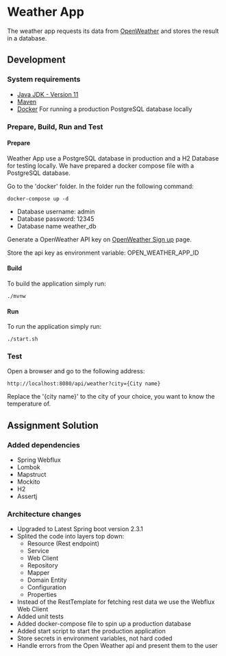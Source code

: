 # Weather App

The weather app requests its data from [OpenWeather](https://openweathermap.org/) and stores the result in a database.


## Development

### System requirements
* [Java JDK - Version 11](https://www.oracle.com/java/technologies/javase-jdk11-downloads.html)
* [Maven](https://maven.apache.org/download.cgi)
* [Docker](https://www.docker.com/) For running a production PostgreSQL database locally

### Prepare, Build, Run and Test

#### Prepare
Weather App use a PostgreSQL database in production and a H2 Database for testing locally. We have prepared a docker compose file with a PostgreSQL database.

Go to the 'docker' folder. In the folder run the following command:

    docker-compose up -d 

* Database username: admin
* Database password: 12345
* Database name weather_db

Generate a OpenWeather API key on [OpenWeather Sign up](https://openweathermap.org/appid) page.

Store the api key as environment variable: OPEN_WEATHER_APP_ID

#### Build
To build the application simply run:

    ./mvnw

#### Run
To run the application simply run:

    ./start.sh

### Test
Open a browser and go to the following address:

    http://localhost:8080/api/weather?city={City name}

Replace the '{city name}' to the city of your choice, you want to know the temperature of.

## Assignment Solution
### Added dependencies
* Spring Webflux
* Lombok
* Mapstruct
* Mockito
* H2
* Assertj

### Architecture changes
* Upgraded to Latest Spring boot version 2.3.1
* Splited the code into layers top down: 
    * Resource (Rest endpoint)
    * Service
    * Web Client
    * Repository
    * Mapper
    * Domain Entity
    * Configuration
    * Properties
* Instead of the RestTemplate for fetching rest data we use the Webflux Web Client
* Added unit tests
* Added docker-compose file to spin up a production database
* Added start script to start the production application
* Store secrets in environment variables, not hard coded
* Handle errors from the Open Weather api and present them to the user
